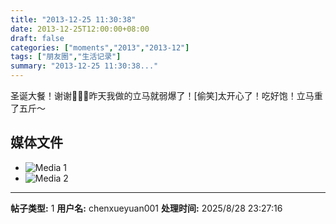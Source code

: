 ```yaml
---
title: "2013-12-25 11:30:38"
date: 2013-12-25T12:00:00+08:00
draft: false
categories: ["moments","2013","2013-12"]
tags: ["朋友圈","生活记录"]
summary: "2013-12-25 11:30:38..."
---
```


圣诞大餐！谢谢！昨天我做的立马就弱爆了！[偷笑]太开心了！吃好饱！立马重了五斤～

## 媒体文件

- ![Media 1](/Moments/photos/2013-12-25/201312251130380.jpg)
- ![Media 2](/Moments/photos/2013-12-25/201312251130381.jpg)

---

**帖子类型:** 1
**用户名:** chenxueyuan001
**处理时间:** 2025/8/28 23:27:16
